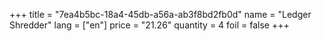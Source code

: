 +++
title = "7ea4b5bc-18a4-45db-a56a-ab3f8bd2fb0d"
name = "Ledger Shredder"
lang = ["en"]
price = "21.26"
quantity = 4
foil = false
+++
